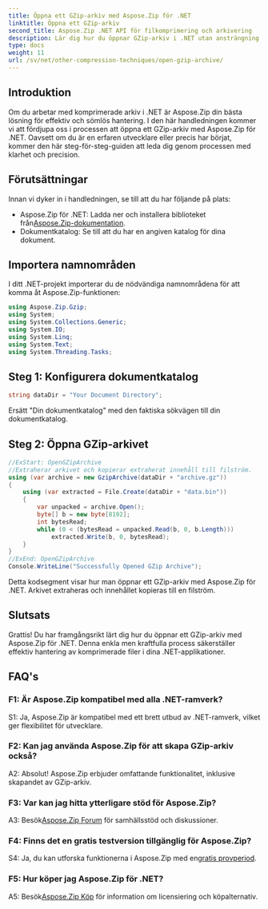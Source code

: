 ```yaml
---
title: Öppna ett GZip-arkiv med Aspose.Zip för .NET
linktitle: Öppna ett GZip-arkiv
second_title: Aspose.Zip .NET API för filkomprimering och arkivering
description: Lär dig hur du öppnar GZip-arkiv i .NET utan ansträngning med Aspose.Zip. Följ vår steg-för-steg-guide för effektiv och sömlös filhantering.
type: docs
weight: 11
url: /sv/net/other-compression-techniques/open-gzip-archive/
---
```

## Introduktion

Om du arbetar med komprimerade arkiv i .NET är Aspose.Zip din bästa lösning för effektiv och sömlös hantering. I den här handledningen kommer vi att fördjupa oss i processen att öppna ett GZip-arkiv med Aspose.Zip för .NET. Oavsett om du är en erfaren utvecklare eller precis har börjat, kommer den här steg-för-steg-guiden att leda dig genom processen med klarhet och precision.

## Förutsättningar

Innan vi dyker in i handledningen, se till att du har följande på plats:

-  Aspose.Zip för .NET: Ladda ner och installera biblioteket från[Aspose.Zip-dokumentation](https://reference.aspose.com/zip/net/).
- Dokumentkatalog: Se till att du har en angiven katalog för dina dokument.

## Importera namnområden

I ditt .NET-projekt importerar du de nödvändiga namnområdena för att komma åt Aspose.Zip-funktionen:

```csharp
using Aspose.Zip.Gzip;
using System;
using System.Collections.Generic;
using System.IO;
using System.Linq;
using System.Text;
using System.Threading.Tasks;
```

## Steg 1: Konfigurera dokumentkatalog

```csharp
string dataDir = "Your Document Directory";
```

Ersätt "Din dokumentkatalog" med den faktiska sökvägen till din dokumentkatalog.

## Steg 2: Öppna GZip-arkivet

```csharp
//ExStart: OpenGZipArchive
//Extraherar arkivet och kopierar extraherat innehåll till filström.
using (var archive = new GzipArchive(dataDir + "archive.gz"))
{
    using (var extracted = File.Create(dataDir + "data.bin"))
    {
        var unpacked = archive.Open();
        byte[] b = new byte[8192];
        int bytesRead;
        while (0 < (bytesRead = unpacked.Read(b, 0, b.Length)))
            extracted.Write(b, 0, bytesRead);
    }
}
//ExEnd: OpenGZipArchive
Console.WriteLine("Successfully Opened GZip Archive");
```

Detta kodsegment visar hur man öppnar ett GZip-arkiv med Aspose.Zip för .NET. Arkivet extraheras och innehållet kopieras till en filström.

## Slutsats

Grattis! Du har framgångsrikt lärt dig hur du öppnar ett GZip-arkiv med Aspose.Zip för .NET. Denna enkla men kraftfulla process säkerställer effektiv hantering av komprimerade filer i dina .NET-applikationer.

## FAQ's

### F1: Är Aspose.Zip kompatibel med alla .NET-ramverk?

S1: Ja, Aspose.Zip är kompatibel med ett brett utbud av .NET-ramverk, vilket ger flexibilitet för utvecklare.

### F2: Kan jag använda Aspose.Zip för att skapa GZip-arkiv också?

A2: Absolut! Aspose.Zip erbjuder omfattande funktionalitet, inklusive skapandet av GZip-arkiv.

### F3: Var kan jag hitta ytterligare stöd för Aspose.Zip?

 A3: Besök[Aspose.Zip Forum](https://forum.aspose.com/c/zip/37) för samhällsstöd och diskussioner.

### F4: Finns det en gratis testversion tillgänglig för Aspose.Zip?

 S4: Ja, du kan utforska funktionerna i Aspose.Zip med en[gratis provperiod](https://releases.aspose.com/).

### F5: Hur köper jag Aspose.Zip för .NET?

 A5: Besök[Aspose.Zip Köp](https://purchase.aspose.com/buy) för information om licensiering och köpalternativ.